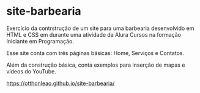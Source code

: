 # site-barbearia
Exercício da contrstrução de um site para uma barbearia desenvolvido em HTML e CSS em durante uma atividade da Alura Cursos na formação Iniciante em Programação.

Esse site conta com três páginas básicas: Home, Serviços e Contatos.

Além da construção básica, conta exemplos para inserção de mapas e vídeos do YouTube. 

https://otthonleao.github.io/site-barbearia/
